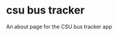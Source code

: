 # csu bus tracker
 An about page for the CSU bus tracker app

<!-- "browser": {
  "[module-name]": false
}, -->